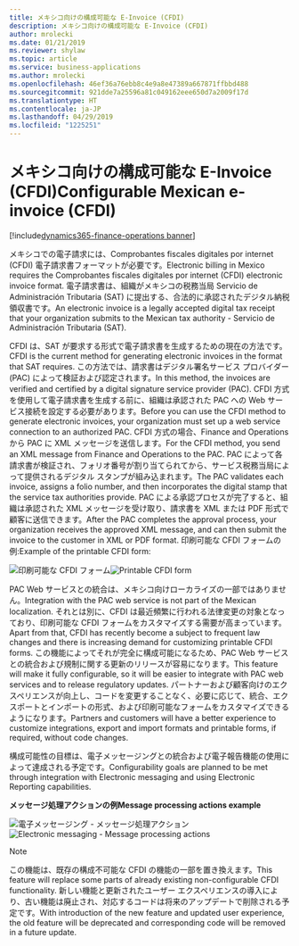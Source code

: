 ```yaml
---
title: メキシコ向けの構成可能な E-Invoice (CFDI)
description: メキシコ向けの構成可能な E-Invoice (CFDI)
author: mrolecki
ms.date: 01/21/2019
ms.reviewer: shylaw
ms.topic: article
ms.service: business-applications
ms.author: mrolecki
ms.openlocfilehash: 46ef36a76ebb8c4e9a8e47389a667871ffbbd488
ms.sourcegitcommit: 921dde7a25596a81c049162eee650d7a2009f17d
ms.translationtype: HT
ms.contentlocale: ja-JP
ms.lasthandoff: 04/29/2019
ms.locfileid: "1225251"
---
```

#  <a name="configurable-mexican-e-invoice-cfdi"></a><span data-ttu-id="699b7-103">メキシコ向けの構成可能な E-Invoice (CFDI)</span><span class="sxs-lookup"><span data-stu-id="699b7-103">Configurable Mexican e-invoice (CFDI)</span></span> 
[!include[dynamics365-finance-operations banner](../includes/dynamics365-finance-operations.md)]


<span data-ttu-id="699b7-104">メキシコでの電子請求には、Comprobantes fiscales digitales por internet (CFDI) 電子請求書フォーマットが必要です。</span><span class="sxs-lookup"><span data-stu-id="699b7-104">Electronic billing in Mexico requires the Comprobantes fiscales digitales por internet (CFDI) electronic invoice format.</span></span> <span data-ttu-id="699b7-105">電子請求書は、組織がメキシコの税務当局 Servicio de Administración Tributaria (SAT) に提出する、合法的に承認されたデジタル納税領収書です。</span><span class="sxs-lookup"><span data-stu-id="699b7-105">An electronic invoice is a legally accepted digital tax receipt that your organization submits to the Mexican tax authority - Servicio de Administración Tributaria (SAT).</span></span> 

<span data-ttu-id="699b7-106">CFDI は、SAT が要求する形式で電子請求書を生成するための現在の方法です。</span><span class="sxs-lookup"><span data-stu-id="699b7-106">CFDI is the current method for generating electronic invoices in the format that SAT requires.</span></span> <span data-ttu-id="699b7-107">この方法では、請求書はデジタル署名サービス プロバイダー (PAC) によって検証および認定されます。</span><span class="sxs-lookup"><span data-stu-id="699b7-107">In this method, the invoices are verified and certified by a digital signature service provider (PAC).</span></span> <span data-ttu-id="699b7-108">CFDI 方式を使用して電子請求書を生成する前に、組織は承認された PAC への Web サービス接続を設定する必要があります。</span><span class="sxs-lookup"><span data-stu-id="699b7-108">Before you can use the CFDI method to generate electronic invoices, your organization must set up a web service connection to an authorized PAC.</span></span> <span data-ttu-id="699b7-109">CFDI 方式の場合、Finance and Operations から PAC に XML メッセージを送信します。</span><span class="sxs-lookup"><span data-stu-id="699b7-109">For the CFDI method, you send an XML message from Finance and Operations to the PAC.</span></span> <span data-ttu-id="699b7-110">PAC によって各請求書が検証され、フォリオ番号が割り当てられてから、サービス税務当局によって提供されるデジタル スタンプが組み込まれます。</span><span class="sxs-lookup"><span data-stu-id="699b7-110">The PAC validates each invoice, assigns a folio number, and then incorporates the digital stamp that the service tax authorities provide.</span></span> <span data-ttu-id="699b7-111">PAC による承認プロセスが完了すると、組織は承認された XML メッセージを受け取り、請求書を XML または PDF 形式で顧客に送信できます。</span><span class="sxs-lookup"><span data-stu-id="699b7-111">After the PAC completes the approval process, your organization receives the approved XML message, and can then submit the invoice to the customer in XML or PDF format.</span></span> <span data-ttu-id="699b7-112">印刷可能な CFDI フォームの例:</span><span class="sxs-lookup"><span data-stu-id="699b7-112">Example of the printable CFDI form:</span></span>

<span data-ttu-id="699b7-113">![印刷可能な CFDI フォーム](media/Configurable_CFDI_1.png "印刷可能な CFDI フォーム")</span><span class="sxs-lookup"><span data-stu-id="699b7-113">![Printable CFDI form](media/Configurable_CFDI_1.png "Printable CFDI form")</span></span>

<span data-ttu-id="699b7-114">PAC Web サービスとの統合は、メキシコ向けローカライズの一部ではありません。</span><span class="sxs-lookup"><span data-stu-id="699b7-114">Integration with the PAC web service is not part of the Mexican localization.</span></span> <span data-ttu-id="699b7-115">それとは別に、CFDI は最近頻繁に行われる法律変更の対象となっており、印刷可能な CFDI フォームをカスタマイズする需要が高まっています。</span><span class="sxs-lookup"><span data-stu-id="699b7-115">Apart from that, CFDI has recently become a subject to frequent law changes and there is increasing demand for customizing printable CFDI forms.</span></span> <span data-ttu-id="699b7-116">この機能によってそれが完全に構成可能になるため、PAC Web サービスとの統合および規制に関する更新のリリースが容易になります。</span><span class="sxs-lookup"><span data-stu-id="699b7-116">This feature will make it fully configurable, so it will be easier to integrate with PAC web services and to release regulatory updates.</span></span> <span data-ttu-id="699b7-117">パートナーおよび顧客向けのエクスペリエンスが向上し、コードを変更することなく、必要に応じて、統合、エクスポートとインポートの形式、および印刷可能なフォームをカスタマイズできるようになります。</span><span class="sxs-lookup"><span data-stu-id="699b7-117">Partners and customers will have a better experience to customize integrations, export and import formats and printable forms, if required, without code changes.</span></span>

<span data-ttu-id="699b7-118">構成可能性の目標は、電子メッセージングとの統合および電子報告機能の使用によって達成される予定です。</span><span class="sxs-lookup"><span data-stu-id="699b7-118">Configurability goals are planned to be met through integration with Electronic messaging and using Electronic Reporting capabilities.</span></span> 

<span data-ttu-id="699b7-119">**メッセージ処理アクションの例**</span><span class="sxs-lookup"><span data-stu-id="699b7-119">**Message processing actions example**</span></span>

<span data-ttu-id="699b7-120">![電子メッセージング - メッセージ処理アクション](media/Configurable_EM_1.png "電子メッセージング - メッセージ処理アクション")</span><span class="sxs-lookup"><span data-stu-id="699b7-120">![Electronic messaging - Message processing actions](media/Configurable_EM_1.png "Electronic messaging - Message processing actions")</span></span>

> [!NOTE]
> <span data-ttu-id="699b7-121">この機能は、既存の構成不可能な CFDI の機能の一部を置き換えます。</span><span class="sxs-lookup"><span data-stu-id="699b7-121">This feature will replace some parts of already existing non-configurable CFDI functionality.</span></span> <span data-ttu-id="699b7-122">新しい機能と更新されたユーザー エクスペリエンスの導入により、古い機能は廃止され、対応するコードは将来のアップデートで削除される予定です。</span><span class="sxs-lookup"><span data-stu-id="699b7-122">With introduction of the new feature and updated user experience, the old feature will be deprecated and corresponding code will be removed in a future update.</span></span>  
